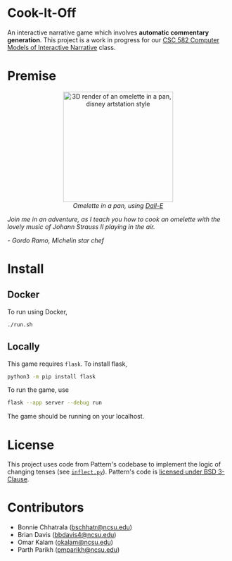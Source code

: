 # Cook-It-Off
An interactive narrative game which involves **automatic commentary generation**.
This project is a work in progress for our [CSC 582 Computer Models of Interactive Narrative](https://www.engineeringonline.ncsu.edu/course/csc-582-computer-models-of-interactive-narrative/) class.

# Premise
<p align="center">
  <img src="https://user-images.githubusercontent.com/24948340/201385087-fa9dc94c-00c4-4710-8fdf-8d0117811ca6.png" alt="3D render of an omelette in a pan, disney artstation style" width="250"/>
  <br>
  <i>Omelette in a pan, using <a href="https://labs.openai.com/">Dall-E</a></i>
</p>

_Join me in an adventure, as I teach you how to cook an omelette with the lovely music of Johann Strauss II playing in the air._

_- Gordo Ramo, Michelin star chef_

# Install

## Docker
To run using Docker,
```bash
./run.sh
```

## Locally
This game requires `flask`. To install flask,
```bash
python3 -m pip install flask
```

To run the game, use
```bash
flask --app server --debug run
```

The game should be running on your localhost.

# License
This project uses code from Pattern's codebase to implement the logic of changing tenses (see [`inflect.py`](https://github.com/pncnmnp/Cook-It-Off/blob/master/inflect.py)). Pattern's code is [licensed under BSD 3-Clause](https://github.com/clips/pattern/blob/master/LICENSE.txt).


# Contributors
* Bonnie Chhatrala (bschhatr@ncsu.edu)
* Brian Davis (bbdavis4@ncsu.edu)
* Omar Kalam (okalam@ncsu.edu)
* Parth Parikh (pmparikh@ncsu.edu)
